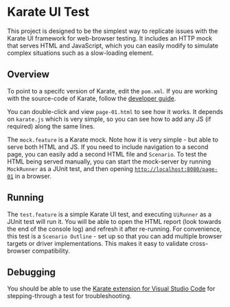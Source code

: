 # Karate UI Test
This project is designed to be the simplest way to replicate issues with the Karate UI framework for web-browser testing. It includes an HTTP mock that serves HTML and JavaScript, which you can easily modify to simulate complex situations such as a slow-loading element.

## Overview
To point to a specifc version of Karate, edit the `pom.xml`. If you are working with the source-code of Karate, follow the [developer guide](https://github.com/intuit/karate/wiki/Developer-Guide).

You can double-click and view `page-01.html` to see how it works. It depends on `karate.js` which is very simple, so you can see how to add any JS (if required) along the same lines.

The `mock.feature` is a Karate mock. Note how it is very simple - but able to serve both HTML and JS. If you need to include navigation to a second page, you can easily add a second HTML file and `Scenario`. To test the HTML being served manually, you can start the mock-server by running `MockRunner` as a JUnit test, and then opening [`http://localhost:8080/page-01`](http://localhost:8080/page-01) in a browser.

## Running
The `test.feature` is a simple Karate UI test, and executing `UiRunner` as a JUnit test will run it. You will be able to open the HTML report (look towards the end of the console log) and refresh it after re-running. For convenience, this test is a `Scenario Outline` - set up so that you can add multiple browser targets or driver implementations. This makes it easy to validate cross-browser compatibility.

## Debugging
You should be able to use the [Karate extension for Visual Studio Code](https://github.com/intuit/karate/wiki/IDE-Support#vs-code-karate-plugin) for stepping-through a test for troubleshooting.